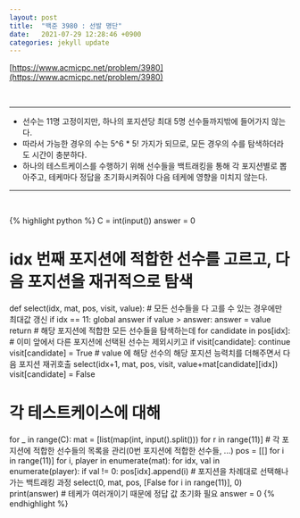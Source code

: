 ```yaml
---
layout: post
title:  "백준 3980 : 선발 명단"
date:   2021-07-29 12:28:46 +0900
categories: jekyll update
---
```


[https://www.acmicpc.net/problem/3980](https://www.acmicpc.net/problem/3980)

<br>

---

-   선수는 11명 고정이지만, 하나의 포지션당 최대 5명 선수들까지밖에 들어가지 않는다.
-   따라서 가능한 경우의 수는 5^6 \* 5! 가지가 되므로, 모든 경우의 수를 탐색하더라도 시간이 충분하다.
-   하나의 테스트케이스를 수행하기 위해 선수들을 백트래킹을 통해 각 포지션별로 뽑아주고, 테케마다 정답을 초기화시켜줘야 다음 테케에 영향을 미치지 않는다.

---
<br>

{% highlight python %}
C = int(input())
answer = 0

# idx 번째 포지션에 적합한 선수를 고르고, 다음 포지션을 재귀적으로 탐색
def select(idx, mat, pos, visit, value):
    # 모든 선수들을 다 고를 수 있는 경우에만 최대값 갱신
    if idx == 11:
        global answer
        if value > answer:
            answer = value
        return
    # 해당 포지션에 적합한 모든 선수들을 탐색하는데
    for candidate in pos[idx]:
        # 이미 앞에서 다른 포지션에 선택된 선수는 제외시키고
        if visit[candidate]: continue
        visit[candidate] = True
        # value 에 해당 선수의 해당 포지션 능력치를 더해주면서 다음 포지션 재귀호출
        select(idx+1, mat, pos, visit, value+mat[candidate][idx])
        visit[candidate] = False

# 각 테스트케이스에 대해
for _ in range(C):
    mat = [list(map(int, input().split())) for r in range(11)]
    # 각 포지션에 적합한 선수들의 목록을 관리(0번 포지션에 적합한 선수들, ...)
    pos = [[] for i in range(11)]
    for i, player in enumerate(mat):
        for idx, val in enumerate(player):
            if val != 0:
                pos[idx].append(i)
    # 포지션을 차례대로 선택해나가는 백트래킹 과정
    select(0, mat, pos, [False for i in range(11)], 0)
    print(answer)
    # 테케가 여러개이기 때문에 정답 값 초기화 필요
    answer = 0
{% endhighlight %}
